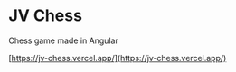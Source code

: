 # JV Chess

Chess game made in Angular

[https://jv-chess.vercel.app/](https://jv-chess.vercel.app/)
